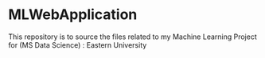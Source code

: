 # MLWebApplication
This repository is to source the files related to my Machine Learning Project for (MS Data Science) : Eastern University
